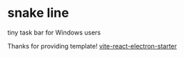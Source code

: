 # snake line

tiny task bar for Windows users

Thanks for providing template! [vite-react-electron-starter](https://github.com/maxstue/vite-reactts-electron-starter)
